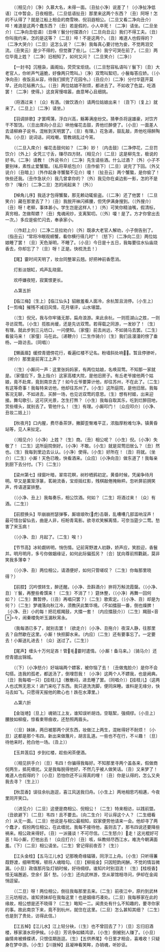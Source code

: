 <!-- { "loadSidebar": true } -->
　　（〔相见介〕〔净〕久慕大名，未得一面。〔丑扯小净〕说差了！〔小净扯净低语〕江中暂会，日夜相思。〔二旦低语扯丑〕那里来这两个东西？〔丑〕阿呀！怎的不认得了？就是江船上相会的商雪映、倪羽遐相公。〔二旦又看二净向丑介〕啐！难道是这两个蠢东西？〔丑〕若是假的，小人卒死！〔二净〕请坐。〔二旦坐介〕〔二净向丑低语〕〔丑唤丫鬟分付摆酒介〕〔二旦向丑云〕我们不得工夫。〔丑〕你叫我约来，怎的是这等？〔二旦〕啐！不是这两个。〔丑〕难道人也假得的？〔二净大哭介〕〔二旦〕这怎么说？〔二净〕我每真心要讨他为妾，不觉两泪交流。〔丑笑云〕是少不得的，但觉骤了些儿。〔二净〕我宁可哭在前了。〔二旦〕两位毕竟上姓？〔二净〕旧相知了，如何又问？〔二旦笑介〕〔二净〕） 

　　【一封书】沉檀袅，画阁灿，荧荧宝炬烧。（〔二旦愁容私语叫丫鬟下〕〔丑〕大老官人，你听声气逼脆，好像两只莺叫。）〔净〕双莺叫絮叨，小鬟每答应娇。（〔小净向丑〕夜饭且从容，待我们掷完了花园令。）〔丑应介〕〔二净〕分付华筵开莫早，还向花毡赛六么。（〔丑〕两位姑娘不耐烦，都进去了。不如收了色盆，吃酒罢！〔二净〕使得。）这良宵慢喧嚣，曲意琴心且细挑。 

　　（将酒过来！〔众〕有酒。〔做饮酒介〕请两位姑娘出来！〔丑下〕〔复上〕就来了。〔二旦上〕〔二净〕请坐。） 

　　【羽调排歌】才罢樗蒲，浮白兴高，觞筹满座纷交。猜拳杀将逞雄豪，对饮齐干不暂饶。（〔旦出席向小旦云〕哄他催花击鼓，弄他烂醉便了。〔小旦〕一面差人去请柳麻子说书，混帐到天明罢了。〔旦〕有理。）花急递，鼓乱敲，弄他吃得醉陶陶。〔小旦〕说词话，间戏嘲，管教胡乱过今宵。 

　　（〔二旦入席介〕催花击鼓何如？〔二净〕妙！〔内击鼓〕〔二净停花，二旦罚饮介〕〔外上〕全凭三寸舌，赚尽四方财。〔相见介〕〔二旦〕这是柳先生，极说的好书。〔二净〕请教！〔外说书介〕〔二净〕先生请些酒。什么过酒？〔外〕小子不要别味，素性止爱蟹螯。〔私将草纸包介〕〔丑作偷下〕〔二旦〕说完了下回。〔外又说介〕〔丑暗上〕〔外作起身寻蟹螯不见介〕嗄！〔扯丑云〕两个蟹螯，是你偷了！快些还我。〔丑作急状介〕我几曾拿你的？〔外〕我见你在桌边影一影，怎的不是你？〔嚷介〕〔二净二旦〕怎的闹起来？〔外〕） 

　　【棹角儿序】我适才包得蟹螯，那无赖动辄偷盗。（〔二净〕还了他罢！〔二旦笑介〕藏在那里去了？）〔丑〕我脱开袜闪裤腰，但凭伊满身搜到。（〔外搜介〕〔丑〕呀！老柳，事体甚小。学生岂是这样人！）〔外〕可笑你精油嘴，假清标，真穷相，怎做帮嫖？〔丑〕鬼魂闹炒，支离絮叨。（〔外〕嗄！是了。方才你曾出去一次。）多应是偷忙闪去，奉承家小。 

　　（〔作赶上介〕〔二净二旦拉劝介〕〔外〕既承大老官人解劝，小子倒告别了。〔指丑云〕“常将冷眼观螃蟹，看你横行得几时”！〔怒下〕〔二净向二旦〕两位姑娘睡了罢！〔旦〕天色渐明，不睡了。〔小旦〕今日是十五日，我每要往水仙庙烧香去，你却忘了？〔旦〕呀！正是。快梳洗去！） 

　　【尾】霎时间天明了，妆台同整翠云翘。好把神前香愿消。 

　　灯影淡银缸，鸡声乱晓窗。 

　　欢呼嫌夜短，寂寞恨更长。 

　　△第五折 

　　【临江梅】〔生上〕【临江仙头】貂敝羞看人面冷，余杭暂且消停。〔小生上〕【一剪梅】摧残不减旧风情，花月堪评，山水堪盟。 

　　（〔生〕倪兄，我与你牢骚无那，扁舟浪游。来此余杭，一则揽湖山之胜，一则寻访双莺。〔小生〕揽胜尚缓，还是先访双莺。若得载之同游，一发妙了！〔生〕有理。就此步到三元坊口，一问便知。〔家僮〕前去尚远，不如骑马去罢。〔二生〕看骏马来！〔家僮〕马在此。〔递鞭介〕〔二生作骑介〕〔生〕我们且漫漫的傍了垂杨，一路访去。〔同唱〕） 

　　【懒画眉】缓控青骢傍花行，看遍红楼不记名。粉墙斜处响。暂且停骖听，〔听介〕那里是前宵江上声？ 

　　（〔生〕小厮问一声：这里张妈妈家，有两位姑娘，名唤双莺。不知那一家就是。〔家僮应下，急上指介〕这家高楼大院，是他旧房子。有丘老爷接他两个姑娘，竟不赴席，竟到南京去了！如今丘爷要算计他，却往苏州，不在此了。〔二生〕有这等奇事！我每特来访他，他却往苏州了。〔小生〕这所庭院，是他旧居。我每客况无聊，不如进去，买醉一场，也见访双莺的意思。〔生〕想有村姬，出来迎接。舞勾歌引，这可厌光景，怎生打熬？〔小生〕我每自取其乐，吃到烂醉田地，赏些缠头，就别去了。管他什么！〔生〕有理。小厮叩门！〔众应叩介〕〔小净、丑妆二妓上〕） 

　　【秋夜月】口内腥，费尽香茶饼，撇脚歪臀难平正，浓脂厚粉难匀净。镇黄昏站等，见人来扯定。 

　　（〔相见介〕〔小净〕上姓？〔生〕商。〔丑〕相公呢？〔小生〕倪。〔小净〕失敬了！〔二生〕这所庭院倒好。〔小净〕不敢。〔小生〕就是双莺旧居么？〔丑〕然也。〔生〕我每到里边去认认。〔小净〕使得。〔小生〕好所在！〔丑〕将就。〔坐介〕〔二生〕小厮！天色已晚，快看酒来。〔众应〕〔小净向丑〕做东道了！我每亲到厨下去分付。〔下〕〔二生〕） 

　　【梁州第七】绿窗叶暗，翠帘花瞑，树杪栖鸦初定。黄昏时候，凭阑争待月明。早又是薰笼浮篆，茗碗流香，宝炬摇红影，残棋敲倦掩楸枰。忽听屏前拥笑声，传语道宴排整。 

　　（〔小净、丑上〕我每奏乐，相公饮酒。何如？〔二生〕将酒过来！〔众〕有酒。〔二生〕） 

　　【前腔换头】毕崩崩拊瑟弹筝，厮琅琅吹{虎}击磬，乱嘈嘈几部滥响淫声！最可惜台留仙去，曲是人非，枉盼青鸾影。欲寻欢笑解离情，可奈当筵少二莺。愁害了宋玉病！ 

　　（〔小净、丑〕月起了。〔二生〕唉！） 

　　【节节高】冰轮觑转明，悄伤情。记前宵野渡人初静，娇声应，笑脸迎，香鬟并。明月明月，多亏你做姻缘证，如何此际偏孤另？〔合〕犹向尊前照氍毹，莫非笑我多薄幸？ 

　　（〔小净、丑〕两位相公，请酒便好，如何只管嗟叹？〔二生〕你每那里晓得？） 

　　【前腔】沉吟恨转生，醉还醒。〔小净、丑斟酒介〕拚将万斛流霞罄。（〔小净、丑〕丫鬟，再整些肴馔来！〔二生〕不消了！）筵休整，（〔小净〕再舞一回何如？）〔二生〕舞暂停，（〔丑〕再唱只罢？）〔二生〕歌索定。（〔小净、丑〕却是为何？）〔二生〕梦魂落向秋江冷，须教厌此繁华境。（不如擂鼓一番，倒也燥脾！〔小净、丑〕小的每！把花框羯鼓，大擂一套！〔内应擂鼓介〕）〔二生〕羯鼓<音>々，闹秦楼免听玉漏秋宵永。 

　　（我每酒已多了，就别去罢！〔欲走介〕〔小净、丑拖介〕夜深人静，往那里去？自然歇在这里。小厮！快担脚水来。〔内应〕〔二生〕还有要事忘了。一定要去！小厮送礼进去！〔众〕送过了。〔二生〕） 

　　【尾声】缠头十万何足吝！管毛霎时遣情。（小厮！备马来。）〔骑马介〕还控青骢出锦城。 

　　（〔下〕〔小净怒介〕好端端两个嫖客，被你恼了去！〔丑做鬼脸介〕是你不会勾搭。连我的孤老，都送汤了，倒埋怨我！〔小净〕这两个人不嫖我，也是阙典。〔丑〕我每唱一只）【挂枝儿】（散散闷，进去睡了罢。〔同唱介〕）【挂枝儿】（这两人也忒煞无恩义！进门来吃了东西。我只道洗洗脚，便同床睡。谁料是无缘分，快马去如飞。只愿得天报他的欺心也！跌在水潭里。） 

　　△第六折 

　　【金珑璁】〔旦上〕魂销江上友，谁知误听胡诌，空聒絮，强绸缪。〔小旦上〕腰肢如柳瘦，惊看束带痕收，还愁照两眉头。 

　　（〔旦〕妹妹，两日被那两个厌东西，妆做江上两生，混帐得好不耐烦！〔小旦〕这都是那个韦四，新出来做篾片，胡言乱道。一些也不在行，不ㄐ趣！〔旦〕待他来时，抢白他一场。〔丑上〕） 

　　【玉井莲后】步到红楼，趁些闲茶便酒。 

　　（〔相见拱手介〕〔旦〕韦四！你骗得我每好。不知那里寻两个盖各来，假做商倪两生，抵死缠扰。又是我每脱得他好，不然几乎被人做笑话。〔丑〕又来梦了！难道人也假得的？〔小旦〕恐怕你还不认得真的哩！〔丑〕你是认得的，怎么又央我去寻？〔生上〕） 

　　【秋蕊香】误往余杭迤逗，喜江风送我归舟。〔小生上〕两地相思巧相遘，今夜里同开笑口。 

　　（〔进见介〕〔二旦〕这便是商相公、倪相公！〔二生〕特来相访，以践前盟。〔丑欲避下〕〔二旦〕韦四！且不要去。〔向二生介〕可认得这个人？〔二生细看介〕从无一面。〔二旦〕他说是与相公最相知，奴家便劳他请来一会。他却寻了两个蠢才，假扮两位相公，在此缠扰。我每不接待他，虽则去了，那韦四说还要降些祸来。相公政来得好。〔丑〕一派骚谈！不可尽信。〔二生怒介〕走！这光棍好可恶！叫小厮，打他出去！〔众应打介〕〔丑〕咳，纵教倾尽西江水，难洗今朝满面羞。〔下〕〔二旦〕相公请坐。〔二生〕曾记得前夜否？〔生〕） 

　　【江头金桂】【五马江儿水】记那晚奇缘辐辏，同浮江上舟。〔小生〕只听得蒹葭野渡，细啭莺喉，顿将人魂暗勾。〔旦〕【柳摇金】只因短韵闲酬，不觉的情旨微漏。〔小旦〕政值那月坠灯销时候，好待绸缪。谁知片时别泪流！〔生〕【桂枝香】怪无端邂逅，空余亻孱亻愁。〔小生〕还向武林游，空从翠馆相寻问，伊却在金阊悄逗留。 

　　（〔二旦〕呀！两位相公，倒往我每那里去来。〔二生〕前夜江中，原约到武林三元坊相访。谁知贤妹却在我每这里！也是姻缘巧凑处。〔二旦〕我每移家在此的缘故，相公想是还不晓得？〔二生〕略知一二。闻贵处有什么不知趣的，要寻你家的事。故此南京下来，竟不到杭州，就住在这里。〔二旦〕怎么甚知其细？〔二生〕也是到了贵处，访得此信。） 

　　【江五棹】【江儿水】江上轻分袂，（〔生〕也不曾回去了？）〔旦〕忘归旧酒楼，移家濠水将伊候。〔小旦〕芳讯争如鳞鸿谬，〔小生〕倒被别人赚了。〔小旦〕幽情肯被蜂蝶诱，只恨佳期迤逗。〔生〕【五供养尾】今日里才相会，喜难收！只疑身在梦中游。〔小生〕【川拨棹】且凝神看笑眸，办销魂，听妙讴。 

